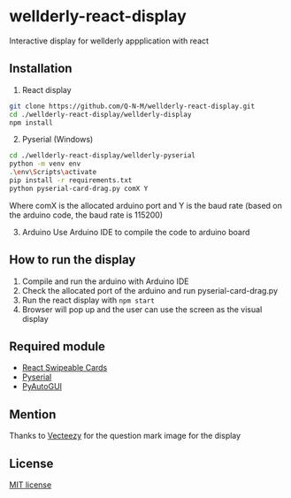 # wellderly-react-display
Interactive display for wellderly appplication with react

## Installation

1. React display
```bash
git clone https://github.com/Q-N-M/wellderly-react-display.git
cd ./wellderly-react-display/wellderly-display
npm install
```

2. Pyserial (Windows)
```bash
cd ./wellderly-react-display/wellderly-pyserial
python -m venv env
.\env\Scripts\activate
pip install -r requirements.txt
python pyserial-card-drag.py comX Y
```
Where comX is the allocated arduino port and Y is the baud rate (based on the arduino code, the baud rate is 115200)

3. Arduino
Use Arduino IDE to compile the code to arduino board

## How to run the display

1. Compile and run the arduino with Arduino IDE
2. Check the allocated port of the arduino and run pyserial-card-drag.py 
3. Run the react display with `npm start`
4. Browser will pop up and the user can use the screen as the visual display

## Required module
* [React Swipeable Cards](https://github.com/ravelinx22/react-swipeable-cards)
* [Pyserial](https://pypi.org/project/pyserial/)
* [PyAutoGUI](https://pypi.org/project/PyAutoGUI/)

## Mention
Thanks to [Vecteezy](https://www.vecteezy.com/vector-art/442722-question-mark-vector-icon) for the question mark image for the display

## License
[MIT license](https://github.com/ravelinx22/react-swipeable-cards)
